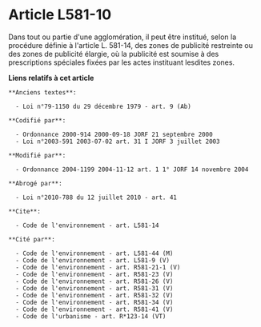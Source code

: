 # Article L581-10

Dans tout ou partie d'une agglomération, il peut être institué, selon la procédure définie à l'article L. 581-14, des zones
de publicité restreinte ou des zones de publicité élargie, où la publicité est soumise à des prescriptions spéciales fixées
par les actes instituant lesdites zones.

**Liens relatifs à cet article**

	**Anciens textes**:

	  - Loi n°79-1150 du 29 décembre 1979 - art. 9 (Ab)

	**Codifié par**:

	  - Ordonnance 2000-914 2000-09-18 JORF 21 septembre 2000
	  - Loi n°2003-591 2003-07-02 art. 31 I JORF 3 juillet 2003

	**Modifié par**:

	  - Ordonnance 2004-1199 2004-11-12 art. 1 1° JORF 14 novembre 2004

	**Abrogé par**:

	  - Loi n°2010-788 du 12 juillet 2010 - art. 41

	**Cite**:

	  - Code de l'environnement - art. L581-14

	**Cité par**:

	  - Code de l'environnement - art. L581-44 (M)
	  - Code de l'environnement - art. L581-9 (V)
	  - Code de l'environnement - art. R581-21-1 (V)
	  - Code de l'environnement - art. R581-23 (V)
	  - Code de l'environnement - art. R581-26 (V)
	  - Code de l'environnement - art. R581-31 (V)
	  - Code de l'environnement - art. R581-32 (V)
	  - Code de l'environnement - art. R581-34 (V)
	  - Code de l'environnement - art. R581-41 (V)
	  - Code de l'urbanisme - art. R*123-14 (VT)
